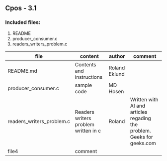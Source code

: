 ## Cpos - 3.1


### Included files:
 1. README
 2. producer_consumer.c 
 3. readers_writers_problem.c 

 | file  | content | author | comment |
 | ------| ------- | ------ | ------- |
 | README.md | Contents and instructions | Roland Eklund | |
 | producer_consumer.c | sample code | MD Hosen   | |
 | readers_writers_problem.c | Readers writers problem written in c | Roland | Written with AI and articles regading the problem. Geeks for geeks.com |
 | file4 | comment |    | |

